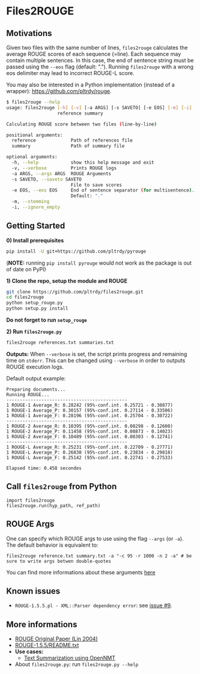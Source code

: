 # Files2ROUGE
## Motivations
Given two files with the same number of lines, `files2rouge` calculates the average ROUGE scores of each sequence (=line). Each sequence may contain multiple sentences. In this case, the end of sentence string must be passed using the `--eos` flag (default: "."). Running `files2rouge` with a wrong eos delimiter may lead to incorrect ROUGE-L score.


You may also be interested in a Python implementation (instead of a wrapper): <https://github.com/pltrdy/rouge>.

```bash
$ files2rouge --help
usage: files2rouge [-h] [-v] [-a ARGS] [-s SAVETO] [-e EOS] [-m] [-i]
                   reference summary

Calculating ROUGE score between two files (line-by-line)

positional arguments:
  reference             Path of references file
  summary               Path of summary file

optional arguments:
  -h, --help            show this help message and exit
  -v, --verbose         Prints ROUGE logs
  -a ARGS, --args ARGS  ROUGE Arguments
  -s SAVETO, --saveto SAVETO
                        File to save scores
  -e EOS, --eos EOS     End of sentence separator (for multisentence).
                        Default: "."
  -m, --stemming
  -i, --ignore_empty
```

## Getting Started
**0) Install prerequisites**
```bash
pip install -U git+https://github.com/pltrdy/pyrouge
```
(**NOTE:** running `pip install pyrouge` would not work as the package is out of date on PyPI)


**1) Clone the repo, setup the module and ROUGE**
```bash
git clone https://github.com/pltrdy/files2rouge.git     
cd files2rouge
python setup_rouge.py
python setup.py install
```
**Do not forget to run `setup_rouge`**    

**2) Run `files2rouge.py`** 
```bash
files2rouge references.txt summaries.txt 
```

**Outputs:**
When `--verbose` is set, the script prints progress and remaining time on `stderr`.  This can be changed using `--verbose` in order to outputs ROUGE execution logs. 

Default output example:
```
Preparing documents...
Running ROUGE...
---------------------------------------------
1 ROUGE-1 Average_R: 0.28242 (95%-conf.int. 0.25721 - 0.30877)
1 ROUGE-1 Average_P: 0.30157 (95%-conf.int. 0.27114 - 0.33506)
1 ROUGE-1 Average_F: 0.28196 (95%-conf.int. 0.25704 - 0.30722)
---------------------------------------------
1 ROUGE-2 Average_R: 0.10395 (95%-conf.int. 0.08298 - 0.12600)
1 ROUGE-2 Average_P: 0.11458 (95%-conf.int. 0.08873 - 0.14023)
1 ROUGE-2 Average_F: 0.10489 (95%-conf.int. 0.08303 - 0.12741)
---------------------------------------------
1 ROUGE-L Average_R: 0.25231 (95%-conf.int. 0.22709 - 0.27771)
1 ROUGE-L Average_P: 0.26830 (95%-conf.int. 0.23834 - 0.29818)
1 ROUGE-L Average_F: 0.25142 (95%-conf.int. 0.22741 - 0.27533)

Elapsed time: 0.458 secondes
```

## Call `files2rouge` from Python
```
import files2rouge
files2rouge.run(hyp_path, ref_path)
```

## ROUGE Args
One can specify which ROUGE args to use using the flag `--args` (or `-a`).    
The default behavior is equivalent to: 
```
files2rouge reference.txt summary.txt -a "-c 95 -r 1000 -n 2 -a" # be sure to write args betwen double-quotes
```
You can find more informations about these arguments [here](./files2rouge/RELEASE-1.5.5/README.txt)

## Known issues
* `ROUGE-1.5.5.pl - XML::Parser dependency error`: see [issue #9](https://github.com/pltrdy/files2rouge/issues/9).

## More informations
* [ROUGE Original Paper (Lin 2004)](http://www.aclweb.org/anthology/W04-1013)
* [ROUGE-1.5.5/README.txt](./files2rouge/RELEASE-1.5.5/README.txt)
* **Use cases:**
  * [Text Summarization using OpenNMT](./experiments/openNMT.0.md)
* About `files2rouge.py`: run `files2rouge.py --help`

